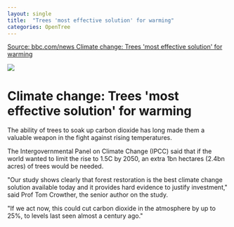 ```yaml
---
layout: single
title:  "Trees 'most effective solution' for warming"
categories: OpenTree
---
```


[Source: bbc.com/news Climate change: Trees 'most effective solution' for warming](https://www.bbc.com/news/science-environment-48870920/)

![](https://ichef.bbci.co.uk/news/976/cpsprodpb/4DAC/production/_107748891_gettyimages-491672296.jpg)

# Climate change: Trees 'most effective solution' for warming


The ability of trees to soak up carbon dioxide has long made them a valuable weapon in the fight against rising temperatures.

The Intergovernmental Panel on Climate Change (IPCC) said that if the world wanted to limit the rise to 1.5C by 2050, an extra 1bn hectares (2.4bn acres) of trees would be needed.

"Our study shows clearly that forest restoration is the best climate change solution available today and it provides hard evidence to justify investment," said Prof Tom Crowther, the senior author on the study.

"If we act now, this could cut carbon dioxide in the atmosphere by up to 25%, to levels last seen almost a century ago."